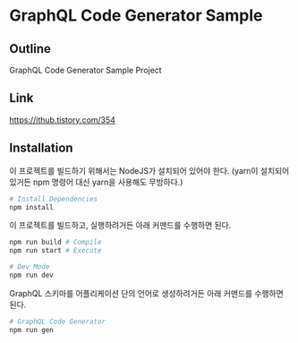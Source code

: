 # GraphQL Code Generator Sample

## Outline

GraphQL Code Generator Sample Project

## Link
https://ithub.tistory.com/354

## Installation

이 프로젝트를 빌드하기 위해서는 NodeJS가 설치되어 있어야 한다.
(yarn이 설치되어 있거든 npm 명령어 대신 yarn을 사용해도 무방하다.)

```bash
# Install Dependencies
npm install
```

이 프로젝트를 빌드하고, 실행하려거든 아래 커맨드를 수행하면 된다.

```bash
npm run build # Compile
npm run start # Execute

# Dev Mode
npm run dev
```

GraphQL 스키마를 어플리케이션 단의 언어로 생성하려거든 아래 커맨드를 수행하면 된다.

```bash
# GraphQL Code Generator
npm run gen
```
